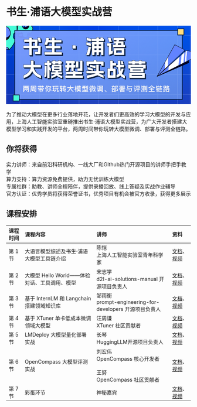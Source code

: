 # 书生·浦语大模型实战营

![](./asset/camp.png)

为了推动大模型在更多行业落地开花，让开发者们更高效的学习大模型的开发与应用，上海人工智能实验室重磅推出书生·浦语大模型实战营，为广大开发者搭建大模型学习和实践开发的平台，两周时间带你玩转大模型微调、部署与评测全链路。

## 你将获得

实力讲师：来自前沿科研机构、一线大厂和Github热门开源项目的讲师手把手教学  
算力支持：算力资源免费提供，助力无忧训练大模型  
专属社群：助教、讲师全程陪伴，提供录播回放、线上答疑及实战作业辅导  
官方认证：优秀学员将获得荣誉证书，优秀项目有机会被官方收录，获得更多展示  
 
## 课程安排

|课程时间|课程内容|讲师|资料|
|:-----|:----|:----|:-----|
|第 1 节|大语言模型综述及书生·浦语大模型工具链介绍|陈恺 </br>上海人工智能实验室青年科学家|[文档]()、[视频]() | 
|第 2 节|大模型 Hello World——体验对话、工具调用、模型|宋志学</br>d2l-ai-solutions-manual 开源项目负责人| [文档]()、[视频]()  | 
|第 3 节|基于 InternLM 和 Langchain 搭建领域知识库|邹雨衡</br>prompt-engineering-for-developers 开源项目负责人| [文档]()、[视频]()  | 
|第 4 节|基于 XTuner 单卡低成本微调领域大模型|汪周谦</br>XTuner 社区贡献者| [文档]()、[视频]()  | 
|第 5 节|LMDeploy 大模型量化部署实战|长琴</br>HuggingLLM开源项目负责人| [文档]()、[视频]()  | 
|第 6 节|OpenCompass 大模型评测实战|刘宏伟</br>OpenCompass 核心开发者</br></br>王努</br>OpenCompass 社区贡献者| [文档]()、[视频]()  | 
|第 7 节|彩蛋环节| 神秘嘉宾 | [文档]()、[视频]()  | 


